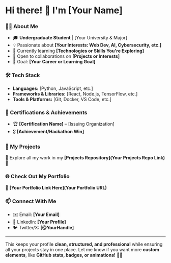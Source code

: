 

# **Hi there! 👋 I'm [Your Name]**  

### **👨‍💻 About Me**  
- 🎓 **Undergraduate Student** | [Your University & Major]  
- 💡 Passionate about **[Your Interests: Web Dev, AI, Cybersecurity, etc.]**  
- 🚀 Currently learning **[Technologies or Skills You're Exploring]**  
- 👯 Open to collaborations on **[Projects or Interests]**  
- 🎯 Goal: **[Your Career or Learning Goal]**  

### **🛠️ Tech Stack**  
- **Languages:** [Python, JavaScript, etc.]  
- **Frameworks & Libraries:** [React, Node.js, TensorFlow, etc.]  
- **Tools & Platforms:** [Git, Docker, VS Code, etc.]  

### **📜 Certifications & Achievements**  
- 🏆 **[Certification Name]** – [Issuing Organization]  
- 🎖️ **[Achievement/Hackathon Win]**  

### **📂 My Projects**  
🔹 Explore all my work in my **[Projects Repository](Your Projects Repo Link)** 🚀  

### **🌐 Check Out My Portfolio**  
🚀 **[Your Portfolio Link Here](Your Portfolio URL)**  

### **📫 Connect With Me**  
- ✉️ Email: **[Your Email]**  
- 💼 LinkedIn: **[Your Profile]**  
- 🐦 Twitter/X: **[@YourHandle]**  

---

This keeps your profile **clean, structured, and professional** while ensuring all your projects stay in one place. Let me know if you want more **custom elements**, like **GitHub stats, badges, or animations!** 🚀😎
